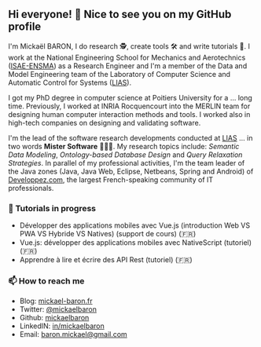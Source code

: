 ## Hi everyone! 👋 Nice to see you on my GitHub profile

I'm Mickaël BARON, I do research 🕵, create tools 🛠 and write tutorials 📄. I work at the National Engineering School for Mechanics and Aerotechnics ([ISAE-ENSMA](https://www.ensma.fr)) as a Research Engineer and I'm a member of the Data and Model Engineering team of the Laboratory of Computer Science and Automatic Control for Systems ([LIAS](https://www.lias-lab.fr)). 

I got my PhD degree in computer science at Poitiers University for a ... long time. Previously, I worked at INRIA Rocquencourt into the MERLIN team for designing human computer interaction methods and tools. I worked also in high-tech companies on designing and validating software.

I'm the lead of the software research developments conducted at [LIAS](https://www.lias-lab.fr) ... in two words **Mister Software** 👨🏼‍💻. My research topics include: *Semantic Data Modeling*, *Ontology-based Database Design* and *Query Relaxation Strategies*. In parallel of my professional activities, I'm the team leader of the Java zones (Java, Java Web, Eclipse, Netbeans, Spring and Android) of [Developpez.com](https://www.developpez.com), the largest French-speaking community of IT professionals.

### 🔭 Tutorials in progress

* Développer des applications mobiles avec Vue.js (introduction Web VS PWA VS Hybride VS Natives) (support de cours) (🇫🇷)
* Vue.js: développer des applications mobiles avec NativeScript (tutoriel) (🇫🇷)
* Apprendre à lire et écrire des API Rest (tutoriel) (🇫🇷)

### 📫 How to reach me

* Blog: [mickael-baron.fr](https://mickael-baron.fr)
* Twitter: [@mickaelbaron](https://www.twitter.com/mickaelbaron)
* Github: [mickaelbaron](https://github.com/mickaelbaron)
* LinkedIN: [in/mickaelbaron](https://www.linkedin.com/in/mickaelbaron)
* Email: [baron.mickael@gmail.com](mailto:baron.mickael@gmail.com)
